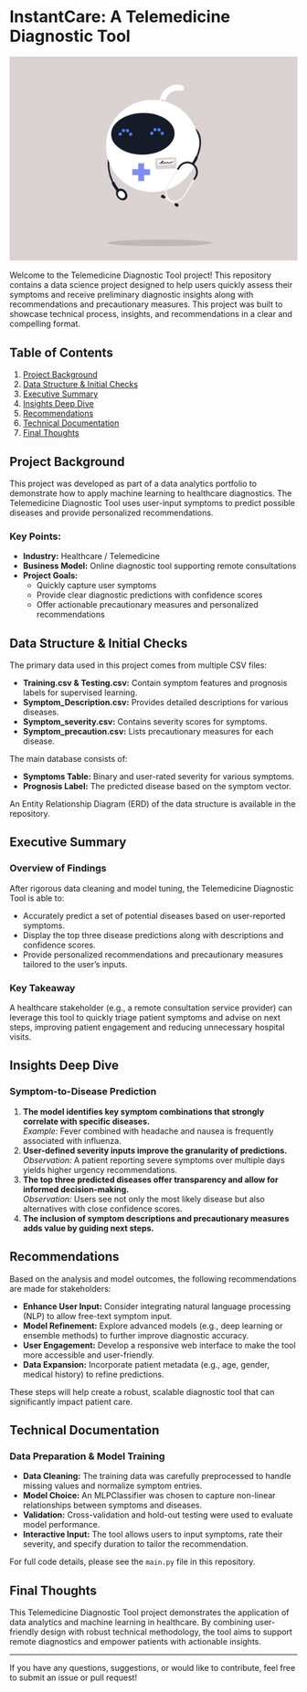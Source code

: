 # InstantCare: A Telemedicine Diagnostic Tool
![Description of Image](istockphoto-1401811766-612x612.jpg)


Welcome to the Telemedicine Diagnostic Tool project! This repository contains a data science project designed to help users quickly assess their symptoms and receive preliminary diagnostic insights along with recommendations and precautionary measures. This project was built to showcase technical process, insights, and recommendations in a clear and compelling format.

## Table of Contents

1. [Project Background](#project-background)
2. [Data Structure & Initial Checks](#data-structure--initial-checks)
3. [Executive Summary](#executive-summary)
4. [Insights Deep Dive](#insights-deep-dive)
5. [Recommendations](#recommendations)
6. [Technical Documentation](#technical-documentation)
7. [Final Thoughts](#final-thoughts)

## Project Background

This project was developed as part of a data analytics portfolio to demonstrate how to apply machine learning to healthcare diagnostics. The Telemedicine Diagnostic Tool uses user-input symptoms to predict possible diseases and provide personalized recommendations.

### Key Points:

- **Industry:** Healthcare / Telemedicine
- **Business Model:** Online diagnostic tool supporting remote consultations
- **Project Goals:**
  - Quickly capture user symptoms
  - Provide clear diagnostic predictions with confidence scores
  - Offer actionable precautionary measures and personalized recommendations

## Data Structure & Initial Checks

The primary data used in this project comes from multiple CSV files:

- **Training.csv & Testing.csv:** Contain symptom features and prognosis labels for supervised learning.
- **Symptom_Description.csv:** Provides detailed descriptions for various diseases.
- **Symptom_severity.csv:** Contains severity scores for symptoms.
- **Symptom_precaution.csv:** Lists precautionary measures for each disease.

The main database consists of:

- **Symptoms Table:** Binary and user-rated severity for various symptoms.
- **Prognosis Label:** The predicted disease based on the symptom vector.

An Entity Relationship Diagram (ERD) of the data structure is available in the repository.

## Executive Summary

### Overview of Findings

After rigorous data cleaning and model tuning, the Telemedicine Diagnostic Tool is able to:

- Accurately predict a set of potential diseases based on user-reported symptoms.
- Display the top three disease predictions along with descriptions and confidence scores.
- Provide personalized recommendations and precautionary measures tailored to the user’s inputs.

### Key Takeaway

A healthcare stakeholder (e.g., a remote consultation service provider) can leverage this tool to quickly triage patient symptoms and advise on next steps, improving patient engagement and reducing unnecessary hospital visits.

## Insights Deep Dive

### Symptom-to-Disease Prediction

1. **The model identifies key symptom combinations that strongly correlate with specific diseases.**  
   *Example:* Fever combined with headache and nausea is frequently associated with influenza.
2. **User-defined severity inputs improve the granularity of predictions.**  
   *Observation:* A patient reporting severe symptoms over multiple days yields higher urgency recommendations.
3. **The top three predicted diseases offer transparency and allow for informed decision-making.**  
   *Observation:* Users see not only the most likely disease but also alternatives with close confidence scores.
4. **The inclusion of symptom descriptions and precautionary measures adds value by guiding next steps.**

## Recommendations

Based on the analysis and model outcomes, the following recommendations are made for stakeholders:

- **Enhance User Input:** Consider integrating natural language processing (NLP) to allow free-text symptom input.
- **Model Refinement:** Explore advanced models (e.g., deep learning or ensemble methods) to further improve diagnostic accuracy.
- **User Engagement:** Develop a responsive web interface to make the tool more accessible and user-friendly.
- **Data Expansion:** Incorporate patient metadata (e.g., age, gender, medical history) to refine predictions.

These steps will help create a robust, scalable diagnostic tool that can significantly impact patient care.

## Technical Documentation

### Data Preparation & Model Training

- **Data Cleaning:** The training data was carefully preprocessed to handle missing values and normalize symptom entries.
- **Model Choice:** An MLPClassifier was chosen to capture non-linear relationships between symptoms and diseases.
- **Validation:** Cross-validation and hold-out testing were used to evaluate model performance.
- **Interactive Input:** The tool allows users to input symptoms, rate their severity, and specify duration to tailor the recommendation.

For full code details, please see the `main.py` file in this repository.

## Final Thoughts

This Telemedicine Diagnostic Tool project demonstrates the application of data analytics and machine learning in healthcare. By combining user-friendly design with robust technical methodology, the tool aims to support remote diagnostics and empower patients with actionable insights.

---

If you have any questions, suggestions, or would like to contribute, feel free to submit an issue or pull request!
